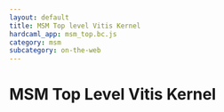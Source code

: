 ```yaml
---
layout: default
title: MSM Top level Vitis Kernel
hardcaml_app: msm_top.bc.js
category: msm
subcategory: on-the-web
---
```


# MSM Top Level Vitis Kernel

<div id="hardcaml_app">
</div>
